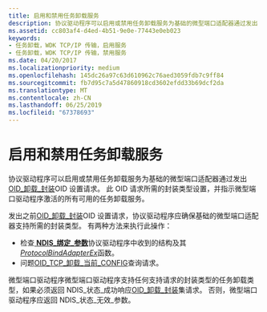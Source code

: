 ```yaml
---
title: 启用和禁用任务卸载服务
description: 协议驱动程序可以启用或禁用任务卸载服务为基础的微型端口适配器通过发出 OID_OFFLOAD_ENCAPSULATION OID 集请求。
ms.assetid: cc803af4-d4ed-4b51-9e0e-77443e0eb023
keywords:
- 任务卸载，WDK TCP/IP 传输，启用服务
- 任务卸载，WDK TCP/IP 传输，禁用服务
ms.date: 04/20/2017
ms.localizationpriority: medium
ms.openlocfilehash: 145dc26a97c63d610962c76aed3059fdb7c9ff84
ms.sourcegitcommit: fb7d95c7a5d47860918cd3602efdd33b69dcf2da
ms.translationtype: MT
ms.contentlocale: zh-CN
ms.lasthandoff: 06/25/2019
ms.locfileid: "67378693"
---
```

# <a name="enabling-and-disabling-task-offload-services"></a>启用和禁用任务卸载服务


协议驱动程序可以启用或禁用任务卸载服务为基础的微型端口适配器通过发出[OID\_卸载\_封装](https://docs.microsoft.com/windows-hardware/drivers/network/oid-offload-encapsulation)OID 设置请求。 此 OID 请求所需的封装类型设置，并指示微型端口驱动程序激活的所有可用的任务卸载服务。




发出之前[OID\_卸载\_封装](https://docs.microsoft.com/windows-hardware/drivers/network/oid-offload-encapsulation)OID 设置请求，协议驱动程序应确保基础的微型端口适配器支持所需的封装类型。 有两种方法来执行此操作：

-   检查[ **NDIS\_绑定\_参数**](https://docs.microsoft.com/windows-hardware/drivers/ddi/content/ndis/ns-ndis-_ndis_bind_parameters)协议驱动程序中收到的结构及其[ *ProtocolBindAdapterEx*](https://docs.microsoft.com/windows-hardware/drivers/ddi/content/ndis/nc-ndis-protocol_bind_adapter_ex)函数。
-   问题[OID\_TCP\_卸载\_当前\_CONFIG](https://docs.microsoft.com/windows-hardware/drivers/network/oid-tcp-offload-current-config)查询请求。

微型端口驱动程序微型端口驱动程序支持任何支持请求的封装类型的任务卸载类型，如果必须返回 NDIS\_状态\_成功响应[OID\_卸载\_封装](https://docs.microsoft.com/windows-hardware/drivers/network/oid-offload-encapsulation)集请求。 否则，微型端口驱动程序应返回 NDIS\_状态\_无效\_参数。

 

 





